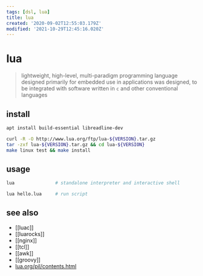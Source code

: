 ```yaml
---
tags: [dsl, lua]
title: lua
created: '2020-09-02T12:55:03.179Z'
modified: '2021-10-29T12:45:16.020Z'
---
```


# lua

> lightweight, high-level, multi-paradigm programming language designed primarily for embedded use in applications
> was designed, to be integrated with software written in `c` and other conventional languages

## install

```sh
apt install build-essential libreadline-dev

curl -R -O http://www.lua.org/ftp/lua-${VERSION}.tar.gz
tar -zxf lua-${VERSION}.tar.gz && cd lua-${VERSION}
make linux test && make install
```

## usage

```sh
lua               # standalone interpreter and interactive shell

lua hello.lua     # run script
```

## see also

- [[luac]]
- [[luarocks]]
- [[nginx]]
- [[tcl]]
- [[awk]]
- [[groovy]]
- [lua.org/pil/contents.html](https://www.lua.org/pil/contents.html)


